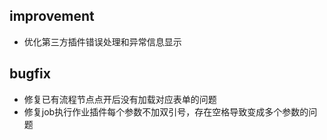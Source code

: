 
## improvement
  - 优化第三方插件错误处理和异常信息显示

## bugfix
  - 修复已有流程节点点开后没有加载对应表单的问题
  - 修复job执行作业插件每个参数不加双引号，存在空格导致变成多个参数的问题